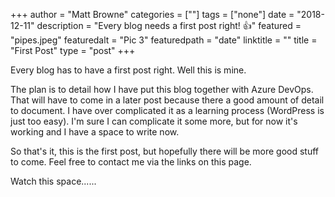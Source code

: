 +++
author = "Matt Browne"
categories = [""]
tags = ["none"]
date = "2018-12-11"
description = "Every blog needs a first post right! :+1:"
featured = "pipes.jpeg"
featuredalt = "Pic 3"
featuredpath = "date"
linktitle = ""
title = "First Post"
type = "post"
+++

Every blog has to have a first post right. Well this is mine.

The plan is to detail how I have put this blog together with Azure DevOps.  That will have to come in a later post because there a good amount of detail to document.  I have over complicated it as a learning process (WordPress is just too easy).  I'm sure I can complicate it some more, but for now it's working and I have a space to write now.

So that's it, this is the first post, but hopefully there will be more good stuff to come.  Feel free to contact me via the links on this page.

Watch this space......